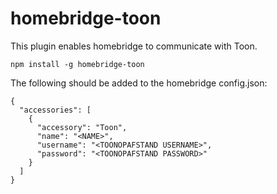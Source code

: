 # homebridge-toon
This plugin enables homebridge to communicate with Toon.

`npm install -g homebridge-toon`

The following should be added to the homebridge config.json:

    {
      "accessories": [
        {
          "accessory": "Toon",
          "name": "<NAME>",
          "username": "<TOONOPAFSTAND USERNAME>",
          "password": "<TOONOPAFSTAND PASSWORD>"
        }
      ]
    }
